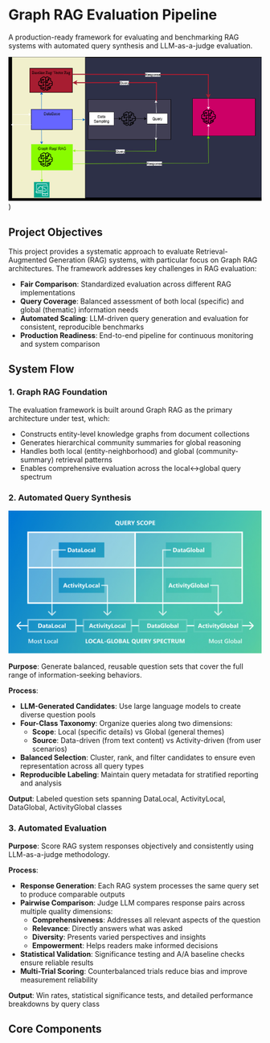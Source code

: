 # Graph RAG Evaluation Pipeline

A production-ready framework for evaluating and benchmarking RAG systems with automated query synthesis and LLM-as-a-judge evaluation.

![Pipeline Architecture](flow1.png))

## Project Objectives

This project provides a systematic approach to evaluate Retrieval-Augmented Generation (RAG) systems, with particular focus on Graph RAG architectures. The framework addresses key challenges in RAG evaluation:

- **Fair Comparison**: Standardized evaluation across different RAG implementations
- **Query Coverage**: Balanced assessment of both local (specific) and global (thematic) information needs
- **Automated Scaling**: LLM-driven query generation and evaluation for consistent, reproducible benchmarks
- **Production Readiness**: End-to-end pipeline for continuous monitoring and system comparison

## System Flow

### 1. Graph RAG Foundation
The evaluation framework is built around Graph RAG as the primary architecture under test, which:
- Constructs entity-level knowledge graphs from document collections
- Generates hierarchical community summaries for global reasoning
- Handles both local (entity-neighborhood) and global (community-summary) retrieval patterns
- Enables comprehensive evaluation across the local↔global query spectrum

### 2. Automated Query Synthesis
![Query Classification](autoq.png)

**Purpose**: Generate balanced, reusable question sets that cover the full range of information-seeking behaviors.

**Process**:
- **LLM-Generated Candidates**: Use large language models to create diverse question pools
- **Four-Class Taxonomy**: Organize queries along two dimensions:
  - **Scope**: Local (specific details) vs Global (general themes)  
  - **Source**: Data-driven (from text content) vs Activity-driven (from user scenarios)
- **Balanced Selection**: Cluster, rank, and filter candidates to ensure even representation across all query types
- **Reproducible Labeling**: Maintain query metadata for stratified reporting and analysis

**Output**: Labeled question sets spanning DataLocal, ActivityLocal, DataGlobal, ActivityGlobal classes

### 3. Automated Evaluation
**Purpose**: Score RAG system responses objectively and consistently using LLM-as-a-judge methodology.

**Process**:
- **Response Generation**: Each RAG system processes the same query set to produce comparable outputs
- **Pairwise Comparison**: Judge LLM compares response pairs across multiple quality dimensions:
  - **Comprehensiveness**: Addresses all relevant aspects of the question
  - **Relevance**: Directly answers what was asked
  - **Diversity**: Presents varied perspectives and insights
  - **Empowerment**: Helps readers make informed decisions
- **Statistical Validation**: Significance testing and A/A baseline checks ensure reliable results
- **Multi-Trial Scoring**: Counterbalanced trials reduce bias and improve measurement reliability

**Output**: Win rates, statistical significance tests, and detailed performance breakdowns by query class

## Core Components

